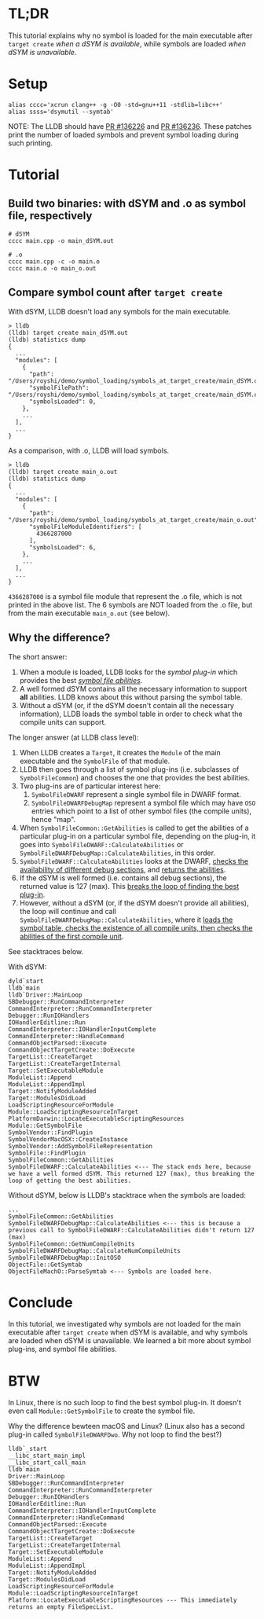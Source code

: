# TL;DR

This tutorial explains why no symbol is loaded for the main executable after `target create` *when a dSYM is available*,
while symbols are loaded *when dSYM is unavailable*.


# Setup

```
alias cccc='xcrun clang++ -g -O0 -std=gnu++11 -stdlib=libc++'
alias ssss='dsymutil --symtab'
```

NOTE: The LLDB should have [PR #136226](https://github.com/llvm/llvm-project/pull/136226/) and [PR #136236](https://github.com/llvm/llvm-project/pull/136236).
These patches print the number of loaded symbols and prevent symbol loading during such printing.


# Tutorial

## Build two binaries: with dSYM and .o as symbol file, respectively

```
# dSYM
cccc main.cpp -o main_dSYM.out

# .o
cccc main.cpp -c -o main.o
cccc main.o -o main_o.out
```

## Compare symbol count after `target create`

With dSYM, LLDB doesn't load any symbols for the main executable.
```
> lldb
(lldb) target create main_dSYM.out
(lldb) statistics dump
{
  ...
  "modules": [
    {
      "path": "/Users/royshi/demo/symbol_loading/symbols_at_target_create/main_dSYM.out",
      "symbolFilePath": "/Users/royshi/demo/symbol_loading/symbols_at_target_create/main_dSYM.out.dSYM/Contents/Resources/DWARF/main_dSYM.out",
      "symbolsLoaded": 0,
    },
    ...
  ],
  ...
}
```


As a comparison, with .o, LLDB will load symbols.
```
> lldb
(lldb) target create main_o.out
(lldb) statistics dump
{
  ...
  "modules": [
    {
      "path": "/Users/royshi/demo/symbol_loading/symbols_at_target_create/main_o.out",
      "symbolFileModuleIdentifiers": [
        4366287000
      ],
      "symbolsLoaded": 6,
    },
    ...
  ],
  ...
}
```

`4366287000` is a symbol file module that represent the .o file, which is not printed in the above list.
The 6 symbols are NOT loaded from the .o file, but from the main executable `main_o.out` (see below).


## Why the difference?

The short answer:

1. When a module is loaded, LLDB looks for the *symbol plug-in* which provides the best [*symbol file abilities*](https://github.com/llvm/llvm-project/blob/5c3789811fd5b50df1178e7068efb75c5b359383/lldb/include/lldb/Symbol/SymbolFile.h#L61-L76).
2. A well formed dSYM contains all the necessary information to support **all** abilities. LLDB knows about this without parsing the symbol table.
3. Without a dSYM (or, if the dSYM doesn't contain all the necessary information), LLDB loads the symbol table in order to check what the compile units can support.


The longer answer (at LLDB class level):

1. When LLDB creates a `Target`, it creates the `Module` of the main executable and the `SymbolFile` of that module.
2. LLDB then goes through a list of symbol plug-ins (i.e. subclasses of `SymbolFileCommon`) and chooses the one that provides the best abilities.
3. Two plug-ins are of particular interest here:
    1. `SymbolFileDWARF` represent a single symbol file in DWARF format.
    2. `SymbolFileDWARFDebugMap` represent a symbol file which may have `OSO` entries which point to a list of other symbol files (the compile units), hence "map".
4. When `SymbolFileCommon::GetAbilities` is called to get the abilities of a particular plug-in on a particular symbol file, depending on the plug-in, it goes into `SymbolFileDWARF::CalculateAbilities` or `SymbolFileDWARFDebugMap::CalculateAbilities`, in this order.
5. `SymbolFileDWARF::CalculateAbilities` looks at the DWARF, [checks the availability of different debug sections](https://github.com/llvm/llvm-project/blob/5c3789811fd5b50df1178e7068efb75c5b359383/lldb/source/Plugins/SymbolFile/DWARF/SymbolFileDWARF.cpp#L619-L646), and [returns the abilities](https://github.com/llvm/llvm-project/blob/5c3789811fd5b50df1178e7068efb75c5b359383/lldb/source/Plugins/SymbolFile/DWARF/SymbolFileDWARF.cpp#L676-L681).
6. If the dSYM is well formed (i.e. contains all debug sections), the returned value is 127 (max). This [breaks the loop of finding the best plug-in](https://github.com/llvm/llvm-project/blob/5c3789811fd5b50df1178e7068efb75c5b359383/lldb/source/Symbol/SymbolFile.cpp#L74-L77).
7. However, without a dSYM (or, if the dSYM doesn't provide all abilities), the loop will continue and call `SymbolFileDWARFDebugMap::CalculateAbilities`, where it [loads the symbol table, checks the existence of all compile units, then checks the abilities of the first compile unit](https://github.com/llvm/llvm-project/blob/5c3789811fd5b50df1178e7068efb75c5b359383/lldb/source/Plugins/SymbolFile/DWARF/SymbolFileDWARFDebugMap.cpp#L568-L571).


See stacktraces below.

With dSYM:
```
dyld`start
lldb`main
lldb`Driver::MainLoop
SBDebugger::RunCommandInterpreter
CommandInterpreter::RunCommandInterpreter
Debugger::RunIOHandlers
IOHandlerEditline::Run
CommandInterpreter::IOHandlerInputComplete
CommandInterpreter::HandleCommand
CommandObjectParsed::Execute
CommandObjectTargetCreate::DoExecute
TargetList::CreateTarget
TargetList::CreateTargetInternal
Target::SetExecutableModule
ModuleList::Append
ModuleList::AppendImpl
Target::NotifyModuleAdded
Target::ModulesDidLoad
LoadScriptingResourceForModule
Module::LoadScriptingResourceInTarget
PlatformDarwin::LocateExecutableScriptingResources
Module::GetSymbolFile
SymbolVendor::FindPlugin
SymbolVendorMacOSX::CreateInstance
SymbolVendor::AddSymbolFileRepresentation
SymbolFile::FindPlugin
SymbolFileCommon::GetAbilities
SymbolFileDWARF::CalculateAbilities <--- The stack ends here, because we have a well formed dSYM. This returned 127 (max), thus breaking the loop of getting the best abilities.
```


Without dSYM, below is LLDB's stacktrace when the symbols are loaded:
```
...
SymbolFileCommon::GetAbilities
SymbolFileDWARFDebugMap::CalculateAbilities <--- this is because a previous call to SymbolFileDWARF::CalculateAbilities didn't return 127 (max)
SymbolFileCommon::GetNumCompileUnits
SymbolFileDWARFDebugMap::CalculateNumCompileUnits
SymbolFileDWARFDebugMap::InitOSO
ObjectFile::GetSymtab
ObjectFileMachO::ParseSymtab <--- Symbols are loaded here.
```



# Conclude

In this tutorial, we investigated why symbols are not loaded for the main executable after `target create` when dSYM is available,
and why symbols are loaded when dSYM is unavailable. We learned a bit more about symbol plug-ins, and symbol file abilities.



# BTW

In Linux, there is no such loop to find the best symbol plug-in.
It doesn't even call `Module::GetSymbolFile` to create the symbol file.

Why the difference bewteen macOS and Linux? (Linux also has a second plug-in called `SymbolFileDWARFDwo`. Why not loop to find the best?)

```
lldb`_start
__libc_start_main_impl
__libc_start_call_main
lldb`main
Driver::MainLoop
SBDebugger::RunCommandInterpreter
CommandInterpreter::RunCommandInterpreter
Debugger::RunIOHandlers
IOHandlerEditline::Run
CommandInterpreter::IOHandlerInputComplete
CommandInterpreter::HandleCommand
CommandObjectParsed::Execute
CommandObjectTargetCreate::DoExecute
TargetList::CreateTarget
TargetList::CreateTargetInternal
Target::SetExecutableModule
ModuleList::Append
ModuleList::AppendImpl
Target::NotifyModuleAdded
Target::ModulesDidLoad
LoadScriptingResourceForModule
Module::LoadScriptingResourceInTarget
Platform::LocateExecutableScriptingResources --- This immediately returns an empty FileSpecList.
```
